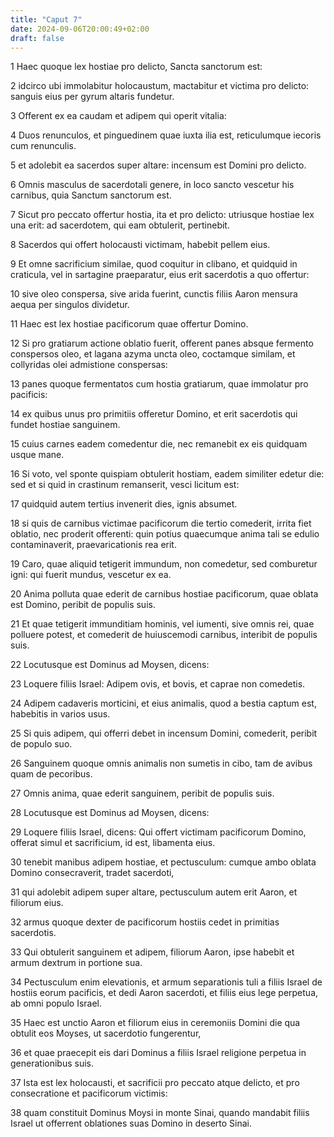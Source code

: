 ```yaml
---
title: "Caput 7"
date: 2024-09-06T20:00:49+02:00
draft: false
---
```



1 Haec quoque lex hostiae pro delicto, Sancta sanctorum est:

2 idcirco ubi immolabitur holocaustum, mactabitur et victima pro delicto: sanguis eius per gyrum altaris fundetur.

3 Offerent ex ea caudam et adipem qui operit vitalia:

4 Duos renunculos, et pinguedinem quae iuxta ilia est, reticulumque iecoris cum renunculis.

5 et adolebit ea sacerdos super altare: incensum est Domini pro delicto.

6 Omnis masculus de sacerdotali genere, in loco sancto vescetur his carnibus, quia Sanctum sanctorum est.

7 Sicut pro peccato offertur hostia, ita et pro delicto: utriusque hostiae lex una erit: ad sacerdotem, qui eam obtulerit, pertinebit.

8 Sacerdos qui offert holocausti victimam, habebit pellem eius.

9 Et omne sacrificium similae, quod coquitur in clibano, et quidquid in craticula, vel in sartagine praeparatur, eius erit sacerdotis a quo offertur:

10 sive oleo conspersa, sive arida fuerint, cunctis filiis Aaron mensura aequa per singulos dividetur.

11 Haec est lex hostiae pacificorum quae offertur Domino.

12 Si pro gratiarum actione oblatio fuerit, offerent panes absque fermento conspersos oleo, et lagana azyma uncta oleo, coctamque similam, et collyridas olei admistione conspersas:

13 panes quoque fermentatos cum hostia gratiarum, quae immolatur pro pacificis:

14 ex quibus unus pro primitiis offeretur Domino, et erit sacerdotis qui fundet hostiae sanguinem.

15 cuius carnes eadem comedentur die, nec remanebit ex eis quidquam usque mane.

16 Si voto, vel sponte quispiam obtulerit hostiam, eadem similiter edetur die: sed et si quid in crastinum remanserit, vesci licitum est:

17 quidquid autem tertius invenerit dies, ignis absumet.

18 si quis de carnibus victimae pacificorum die tertio comederit, irrita fiet oblatio, nec proderit offerenti: quin potius quaecumque anima tali se edulio contaminaverit, praevaricationis rea erit.

19 Caro, quae aliquid tetigerit immundum, non comedetur, sed comburetur igni: qui fuerit mundus, vescetur ex ea.

20 Anima polluta quae ederit de carnibus hostiae pacificorum, quae oblata est Domino, peribit de populis suis.

21 Et quae tetigerit immunditiam hominis, vel iumenti, sive omnis rei, quae polluere potest, et comederit de huiuscemodi carnibus, interibit de populis suis.

22 Locutusque est Dominus ad Moysen, dicens:

23 Loquere filiis Israel: Adipem ovis, et bovis, et caprae non comedetis.

24 Adipem cadaveris morticini, et eius animalis, quod a bestia captum est, habebitis in varios usus.

25 Si quis adipem, qui offerri debet in incensum Domini, comederit, peribit de populo suo.

26 Sanguinem quoque omnis animalis non sumetis in cibo, tam de avibus quam de pecoribus.

27 Omnis anima, quae ederit sanguinem, peribit de populis suis.

28 Locutusque est Dominus ad Moysen, dicens:

29 Loquere filiis Israel, dicens: Qui offert victimam pacificorum Domino, offerat simul et sacrificium, id est, libamenta eius.

30 tenebit manibus adipem hostiae, et pectusculum: cumque ambo oblata Domino consecraverit, tradet sacerdoti,

31 qui adolebit adipem super altare, pectusculum autem erit Aaron, et filiorum eius.

32 armus quoque dexter de pacificorum hostiis cedet in primitias sacerdotis.

33 Qui obtulerit sanguinem et adipem, filiorum Aaron, ipse habebit et armum dextrum in portione sua.

34 Pectusculum enim elevationis, et armum separationis tuli a filiis Israel de hostiis eorum pacificis, et dedi Aaron sacerdoti, et filiis eius lege perpetua, ab omni populo Israel.

35 Haec est unctio Aaron et filiorum eius in ceremoniis Domini die qua obtulit eos Moyses, ut sacerdotio fungerentur,

36 et quae praecepit eis dari Dominus a filiis Israel religione perpetua in generationibus suis.

37 Ista est lex holocausti, et sacrificii pro peccato atque delicto, et pro consecratione et pacificorum victimis:

38 quam constituit Dominus Moysi in monte Sinai, quando mandabit filiis Israel ut offerrent oblationes suas Domino in deserto Sinai.

